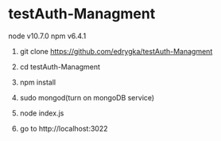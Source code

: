 # testAuth-Managment


node v10.7.0
npm v6.4.1

1) git clone https://github.com/edrygka/testAuth-Managment

2) cd testAuth-Managment

3) npm install

4) sudo mongod(turn on mongoDB service)

5) node index.js

6) go to http://localhost:3022